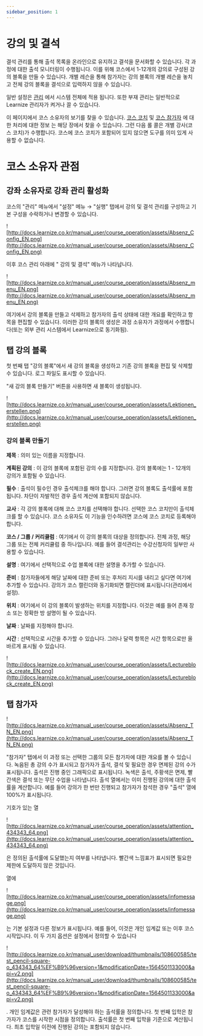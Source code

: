 ```yaml
---
sidebar_position: 1
---
```


# 강의 및 결석

결석 관리를 통해 출석 목록을 온라인으로 유지하고 결석을 문서화할 수 있습니다. 각 과정에 대한 출석 모니터링이 수행됩니다. 이를 위해 코스에서 1-12개의 강의로 구성된 강의 블록을 만들 수 있습니다. 개별 레슨을 통해 참가자는 강의 블록의 개별 레슨을 놓치고 전체 강의 블록을 결석으로 입력하지 않을 수 있습니다.

일반 설정은 [관리](http://docs.learnize.co.kr/manual_admin/administration/Lecture_and_roll_call_management/) 에서 시스템 전체에 적용 됩니다. 또한 부재 관리는 일반적으로 Learnize 관리자가 켜거나 끌 수 있습니다.

이 페이지에서 코스 소유자의 보기를 찾을 수 있습니다. [코스 코치](http://docs.learnize.co.kr/manual_user/course_operation/Lectures_-_Teacher_view/) 및 [코스 참가자](http://docs.learnize.co.kr/manual_user/course_operation/Lectures_-_User_view/) 에 대한 처리에 대한 정보 는 해당 장에서 찾을 수 있습니다. 그런 다음 롤 콜은 개별 강사(코스 코치)가 수행합니다. 코스에 코스 코치가 포함되어 있지 않으면 도구를 의미 있게 사용할 수 없습니다.

# 코스 소유자 관점

## 강좌 소유자로 강좌 관리 활성화

코스의 "관리" 메뉴에서 "설정" 메뉴 → "실행" 탭에서 강의 및 결석 관리를 구성하고 기본 구성을 수락하거나 변경할 수 있습니다.

![http://docs.learnize.co.kr/manual_user/course_operation/assets/Absenz_Config_EN.png](http://docs.learnize.co.kr/manual_user/course_operation/assets/Absenz_Config_EN.png)

이후 코스 관리 아래에 " 강의 및 결석" 메뉴가 나타납니다.

![http://docs.learnize.co.kr/manual_user/course_operation/assets/Absenz_menu_EN.png](http://docs.learnize.co.kr/manual_user/course_operation/assets/Absenz_menu_EN.png)

여기에서 강의 블록을 만들고 삭제하고 참가자의 출석 상태에 대한 개요를 확인하고 항목을 편집할 수 있습니다. 이러한 강의 블록의 생성은 과정 소유자가 과정에서 수행합니다(또는 외부 관리 시스템에서 Learnize으로 동기화됨).

## 탭 강의 블록

첫 번째 탭 "강의 블록"에서 새 강의 블록을 생성하고 기존 강의 블록을 편집 및 삭제할 수 있습니다. 로그 파일도 표시할 수 있습니다.

"새 강의 블록 만들기" 버튼을 사용하면 새 블록이 생성됩니다.

![http://docs.learnize.co.kr/manual_user/course_operation/assets/Lektionen_erstellen.png](http://docs.learnize.co.kr/manual_user/course_operation/assets/Lektionen_erstellen.png)

### 강의 블록 만들기

**제목** : 의미 있는 이름을 지정합니다.

**계획된 강의** : 이 강의 블록에 포함된 강의 수를 지정합니다. 강의 블록에는 1 - 12개의 강의가 포함될 수 있습니다.

**필수** : 출석이 필수인 경우 출석체크를 해야 합니다. 그러면 강의 블록도 출석률에 포함됩니다. 차단이 자발적인 경우 출석 계산에 포함되지 않습니다.

**교사** : 각 강의 블록에 대해 코스 코치를 선택해야 합니다. 선택한 코스 코치만이 출석체크를 할 수 있습니다. 코스 소유자도 이 기능을 인수하려면 코스에 코스 코치로 등록해야 합니다.

**코스 / 그룹 / 커리큘럼** : 여기에서 이 강의 블록의 대상을 정의합니다. 전체 과정, 해당 그룹 또는 전체 커리큘럼 중 하나입니다. 예를 들어 결석관리는 수강신청자의 일부만 사용할 수 있습니다.

**설명** : 여기에서 선택적으로 수업 블록에 대한 설명을 추가할 수 있습니다.

**준비** : 참가자들에게 해당 날짜에 대한 준비 또는 후처리 지시를 내리고 싶다면 여기에 추가할 수 있습니다. 강의가 코스 캘린더와 동기화되면 캘린더에 표시됩니다(관리에서 설정).

**위치** : 여기에서 이 강의 블록이 발생하는 위치를 지정합니다. 이것은 예를 들어 존재 장소 또는 정확한 방 설명이 될 수 있습니다.

**날짜** : 날짜를 지정해야 합니다.

**시간** : 선택적으로 시간을 추가할 수 있습니다. 그러나 달력 항목은 시간 항목으로만 올바르게 표시될 수 있습니다.

![http://docs.learnize.co.kr/manual_user/course_operation/assets/Lectureblock_create_EN.png](http://docs.learnize.co.kr/manual_user/course_operation/assets/Lectureblock_create_EN.png)

## 탭 참가자

![http://docs.learnize.co.kr/manual_user/course_operation/assets/Absenz_TN_EN.png](http://docs.learnize.co.kr/manual_user/course_operation/assets/Absenz_TN_EN.png)

"참가자" 탭에서 이 과정 또는 선택한 그룹의 모든 참가자에 대한 개요를 볼 수 있습니다. 녹음된 총 강의 수가 표시되고 참가자가 출석, 결석 및 필요한 경우 면제된 강의 수가 표시됩니다. 출석은 진행 중인 그래픽으로 표시됩니다. 녹색은 출석, 주황색은 면제, 빨간색은 결석 또는 무단 수업을 나타냅니다. 출석 열에서는 이미 진행된 강의에 대한 출석률을 계산합니다. 예를 들어 강의가 한 번만 진행되고 참가자가 참석한 경우 "출석" 열에 100%가 표시됩니다.

기호가 있는 열

![http://docs.learnize.co.kr/manual_user/course_operation/assets/attention_434343_64.png](http://docs.learnize.co.kr/manual_user/course_operation/assets/attention_434343_64.png)

은 정의된 출석률에 도달했는지 여부를 나타냅니다. 빨간색 느낌표가 표시되면 필요한 제한에 도달하지 않은 것입니다.

열에

![http://docs.learnize.co.kr/manual_user/course_operation/assets/infomessage.png](http://docs.learnize.co.kr/manual_user/course_operation/assets/infomessage.png)

는 기본 설정과 다른 정보가 표시됩니다. 예를 들어, 이것은 개인 임계값 또는 이후 코스 시작입니다. 이 두 가지 옵션은 설정에서 정의할 수 있습니다

![http://docs.learnize.co.kr/manual_user/download/thumbnails/108600585/test_pencil-square-o_434343_64%EF%B9%96version=1&modificationDate=1564501133000&api=v2.png](http://docs.learnize.co.kr/manual_user/download/thumbnails/108600585/test_pencil-square-o_434343_64%EF%B9%96version=1&modificationDate=1564501133000&api=v2.png)

. 개인 임계값은 관련 참가자가 달성해야 하는 출석률을 정의합니다. 첫 번째 입학은 참가자가 코스를 시작한 시점을 정의합니다. 출석률은 첫 번째 입학을 기준으로 계산됩니다. 최초 입학일 이전에 진행된 강의는 포함되지 않습니다.